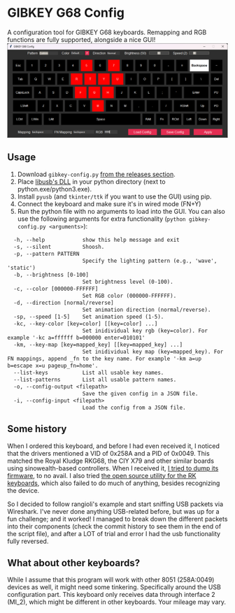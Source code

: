 # GIBKEY G68 Config
A configuration tool for GIBKEY G68 keyboards. Remapping and RGB functions are fully supported, alongside a nice GUI!
![GUI Preview](preview.png)

## Usage
1. Download `gibkey-config.py` [from the releases section](https://github.com/mpaterakis/GIBKEY-G68-Config/releases/latest).
2. Place [libusb's DLL](https://github.com/libusb/libusb/releases/latest) in your python directory (next to python.exe/python3.exe).
3. Install `pyusb` (and `tkinter/ttk` if you want to use the GUI) using pip.
4. Connect the keyboard and make sure it's in wired mode (FN+Y)
5. Run the python file with no arguments to load into the GUI. You can also use the following arguments for extra functionality (`python gibkey-config.py <arguments>`):
```
  -h, --help            show this help message and exit
  -s, --silent          Shoosh.
  -p, --pattern PATTERN
                        Specify the lighting pattern (e.g., 'wave', 'static')
  -b, --brightness [0-100]
                        Set brightness level (0-100).
  -c, --color [000000-FFFFFF]
                        Set RGB color (000000-FFFFFF).
  -d, --direction [normal/reverse]
                        Set animation direction (normal/reverse).
  -sp, --speed [1-5]    Set animation speed (1-5).
  -kc, --key-color [key=color] [[key=color] ...]
                        Set inidividual key rgb (key=color). For example '-kc a=ffffff b=000000 enter=010101'
  -km, --key-map [key=mapped_key] [[key=mapped_key] ...]
                        Set inidividual key map (key=mapped_key). For FN mappings, append _fn to the key name. For example '-km a=up b=escape x=u pageup_fn=home'.
  --list-keys           List all usable key names.
  --list-patterns       List all usable pattern names.
  -o, --config-output <filepath>
                        Save the given config in a JSON file.
  -i, --config-input <filepath>
                        Load the config from a JSON file.
```

## Some history
When I ordered this keyboard, and before I had even received it, I noticed that the drivers mentioned a VID of 0x258A and a PID of 0x0049. This matched the Royal Kludge RKG68, the CIY X79 and other similar boards using sinowealth-based controllers.
When I received it, [I tried to dump its firmware](https://github.com/carlossless/sinowealth-kb-tool/issues/95), to no avail. I also tried [the open source utility for the RK keyboards](https://github.com/rnayabed/rangoli), which also failed to do much of anything, besides recognizing the device.

So I decided to follow rangioli's example and start sniffing USB packets via Wireshark. I've never done anything USB-related before, but was up for a fun challenge; and it worked! I managed to break down the different packets into their components (check the commit history to see them in the end of the script file), and after a LOT of trial and error I had the usb functionality fully reversed.

## What about other keyboards?
While I assume that this program will work with other 8051 (258A:0049) devices as well, it might need some tinkering. Specifically around the USB configuration part. This keyboard only receives data through interface 2 (MI_2), which might be different in other keyboards. Your mileage may vary.
